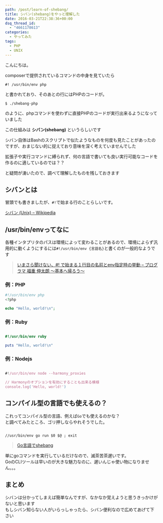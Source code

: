 ```yaml
---
path: /post/learn-of-shebang/
title: シバン(shebang)をやっと理解した
date: 2016-03-21T22:38:36+00:00
dsq_thread_id:
  - "4661178613"
categories:
  - やってみた
tags:
  - PHP
  - UNIX
---
```

こんにちは。

composerで提供されているコマンドの中身を見ていたら


```
#! /usr/bin/env php
```


と書かれており、そのあとの行にはPHPのコードが。


```
$ ./shebang-php
```


のように、phpコマンドを使わずに直接PHPのコードが実行出来るようになっていました
  
この仕組みは **シバン(shebang)** というらしいです

シバン自体はBashのスクリプトで似たようなものを何度も見たことがあったのですが、おまじない的に捉えており意味を深く考えていませんでした
  
拡張子や実行コマンドに縛られず、何の言語で書いても良い実行可能なコードを作るのに適しているのでは？？
  
と疑問が湧いたので、調べて理解したものを残しておきます



<!--more-->



シバンとは
----------------------------------------


冒頭でも書きましたが、`#!`で始まる行のことらしいです。

[シバン (Unix) &#8211; Wikipedia](https://ja.wikipedia.org/wiki/%E3%82%B7%E3%83%90%E3%83%B3_(Unix))

/usr/bin/envってなに
----------------------------------------


各種インタプリタのパスは環境によって変わることがあるので、環境によらず汎用的に動くようにするには`#!/usr/bin/env {言語名}`と書くのが一般的なようです

> [いまさら聞けない、#! で始まる１行目の名前とenv指定時の挙動 &#8211; プログラマ 福重 伸太朗 ～基本へ帰ろう～](http://d.hatena.ne.jp/japanrock_pg/20100319/1268968887)

### 例：PHP

```php
#!/usr/bin/env php
<?php

echo "Hello, world!\n";
```




<h3>
  例：Ruby
</h3>



```ruby

#!/usr/bin/env ruby

puts "Hello, world!\n"
```




<h3>
  例：Nodejs
</h3>



```javascript

#!/usr/bin/env node --harmony_proxies

// Harmonyのオプションを有効にすることも出来る模様
console.log('Hello, world!')
```




<h2>
  コンパイル型の言語でも使えるの？
</h2>



<p>
  これってコンパイル型の言語、例えば<code>Go</code>でも使えるのかな？<br />
  と調べてみたところ、ゴリ押しならやれそうでした。
</p>



```

//usr/bin/env go run $0 $@ ; exit
```




<blockquote>
  <p>
    <a href="http://qiita.com/ando-masaki/items/323c6b08e07ec4538c3d">Go言語でshebang</a>
  </p>
  
</blockquote>



<p>
  単にgoコマンドを実行しているだけなので、滅茶苦茶遅いです。<br />
  GoのCLIツールは早いのが大きな魅力なのに、遅いんじゃ使い物になりません。。。
</p>



<h2>
  まとめ
</h2>



<p>
  シバンは分かってしまえば簡単なんですが、なかなか覚えようと思うきっかけがないと思います<br />
  もしシバン知らない人がいらっしゃったら、シバン便利なので広めてあげて下さい
</p>



<div style="font-size:0px;height:0px;line-height:0px;margin:0;padding:0;clear:both">
  
</div>
